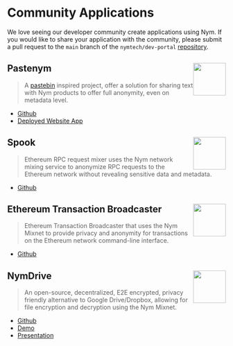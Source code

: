 # Community Applications

We love seeing our developer community create applications using Nym. If you would like to share your application with the community, please submit a pull request to the `main` branch of the `nymtech/dev-portal` [repository](https://github.com/nymtech/dev-portal).

<!--Pastenym *start-->

## <img src='../images/profile_picture/pastenym_ntv_pp.png' style="float: right; width: 75px; height: 75px;">Pastenym

>A [pastebin](https://pastebin.com) inspired project, offer a solution for sharing text with Nym products to offer full anonymity, even on metadata level.

* [Github](https://github.com/notrustverify/pastenym)
* [Deployed Website App]()

<!--Pastenym *end-->

<!--Ethereum RPC Provider *start-->

## <img src='../images/profile_picture/ethereum_rpc_spook_pp.png' style="float: right; width: 75px; height: 75px;"> Spook

> Ethereum RPC request mixer uses the Nym network mixing service to anonymize RPC requests to the Ethereum network without revealing sensitive data and metadata.
* [Github](https://github.com/EdenBlockVC/spook)
	  
<!--Ethereum RPC Provider *end-->

<!--Ethereum Transaction Broadcaster *start-->

## <img src='../images/profile_picture/ethereum_transaction_broadcaster_root_pp.png' style="float: right; width: 75px; height: 75px;"> Ethereum Transaction Broadcaster

> Ethereum Transaction Broadcaster that uses the Nym Mixnet to provide privacy and anonymity for transactions on the Ethereum network command-line interface.

* [Github](https://github.com/noot/nym-ethtx)

<!--Ethereum Transaction Broadcaster *end-->

<!--NymDrive *start-->

## <img src='../images/profile_picture/nymdrive_saleel_pp.png' style="float: right; width: 75px; height: 75px;">NymDrive

> An open-source, decentralized, E2E encrypted, privacy friendly alternative to Google Drive/Dropbox, allowing for file encryption and decryption using the Nym Mixnet.
* [Github](https://github.com/saleel/nymdrive)
* [Demo](https://www.youtube.com/watch?v=5Rx73nw8NYI)
* [Presentation](https://docs.google.com/presentation/d/1MpvIK32Mx9VKLVfMTcvbeyrsKHHUsTvDQ-3n31dR0NE/edit#slide=id.p)

<!--NymDrive *end-->




  